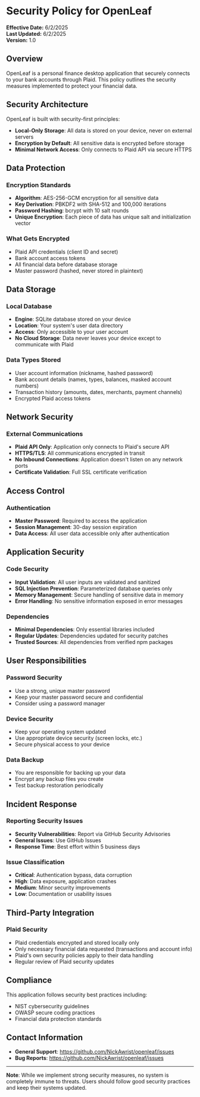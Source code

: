 # Security Policy for OpenLeaf

**Effective Date:** 6/2/2025  
**Last Updated:** 6/2/2025  
**Version:** 1.0

## Overview

OpenLeaf is a personal finance desktop application that securely connects to your bank accounts through Plaid. This policy outlines the security measures implemented to protect your financial data.

## Security Architecture

OpenLeaf is built with security-first principles:
- **Local-Only Storage**: All data is stored on your device, never on external servers
- **Encryption by Default**: All sensitive data is encrypted before storage
- **Minimal Network Access**: Only connects to Plaid API via secure HTTPS

## Data Protection

### Encryption Standards
- **Algorithm**: AES-256-GCM encryption for all sensitive data
- **Key Derivation**: PBKDF2 with SHA-512 and 100,000 iterations
- **Password Hashing**: bcrypt with 10 salt rounds
- **Unique Encryption**: Each piece of data has unique salt and initialization vector

### What Gets Encrypted
- Plaid API credentials (client ID and secret)
- Bank account access tokens
- All financial data before database storage
- Master password (hashed, never stored in plaintext)

## Data Storage

### Local Database
- **Engine**: SQLite database stored on your device
- **Location**: Your system's user data directory
- **Access**: Only accessible to your user account
- **No Cloud Storage**: Data never leaves your device except to communicate with Plaid

### Data Types Stored
- User account information (nickname, hashed password)
- Bank account details (names, types, balances, masked account numbers)
- Transaction history (amounts, dates, merchants, payment channels)
- Encrypted Plaid access tokens

## Network Security

### External Communications
- **Plaid API Only**: Application only connects to Plaid's secure API
- **HTTPS/TLS**: All communications encrypted in transit
- **No Inbound Connections**: Application doesn't listen on any network ports
- **Certificate Validation**: Full SSL certificate verification

## Access Control

### Authentication
- **Master Password**: Required to access the application
- **Session Management**: 30-day session expiration
- **Data Access**: All user data accessible only after authentication

## Application Security

### Code Security
- **Input Validation**: All user inputs are validated and sanitized
- **SQL Injection Prevention**: Parameterized database queries only
- **Memory Management**: Secure handling of sensitive data in memory
- **Error Handling**: No sensitive information exposed in error messages

### Dependencies
- **Minimal Dependencies**: Only essential libraries included
- **Regular Updates**: Dependencies updated for security patches
- **Trusted Sources**: All dependencies from verified npm packages

## User Responsibilities

### Password Security
- Use a strong, unique master password
- Keep your master password secure and confidential
- Consider using a password manager

### Device Security
- Keep your operating system updated
- Use appropriate device security (screen locks, etc.)
- Secure physical access to your device

### Data Backup
- You are responsible for backing up your data
- Encrypt any backup files you create
- Test backup restoration periodically

## Incident Response

### Reporting Security Issues
- **Security Vulnerabilities**: Report via GitHub Security Advisories
- **General Issues**: Use GitHub Issues
- **Response Time**: Best effort within 5 business days

### Issue Classification
- **Critical**: Authentication bypass, data corruption
- **High**: Data exposure, application crashes
- **Medium**: Minor security improvements
- **Low**: Documentation or usability issues

## Third-Party Integration

### Plaid Security
- Plaid credentials encrypted and stored locally only
- Only necessary financial data requested (transactions and account info)
- Plaid's own security policies apply to their data handling
- Regular review of Plaid security updates

## Compliance

This application follows security best practices including:
- NIST cybersecurity guidelines
- OWASP secure coding practices
- Financial data protection standards

## Contact Information

- **General Support**: https://github.com/NickAwrist/openleaf/issues
- **Bug Reports**: https://github.com/NickAwrist/openleaf/issues

---

**Note**: While we implement strong security measures, no system is completely immune to threats. Users should follow good security practices and keep their systems updated.
